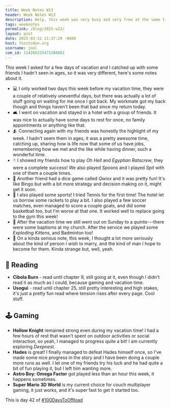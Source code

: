 ```yaml
---
title: Week Notes W13
header: Week Notes W13
description: Welp, this week was very busy and very free at the same time, so I didn't write any blog posts in between at all!
tags: weeknotes
permalink: /blog/2025-w13/
layout: post
date: 2025-03-31 21:37:29 -0600
host: fosstodon.org
username: joel
com_id: 114266225471280081
---
```


This week I asked for a few days of vacation and I catched up with some friends I hadn't seen in ages, so it was very different, here's some notes about it.

- 💻 I only worked two days this week before my vacation time, they were a couple of relatively uneventful days, but there was actually a lot of stuff going on waiting for me once I got back. My workmate got my back though and things haven't been that bad since my return today.
- 🛋 I went on vacation and stayed in a hotel with a group of friends. It was nice to actually have some days to rest for once, no family appointments or anything like that.
- 🫂 Connecting again with my friends was honestly the highlight of my week. I hadn't seem them in ages, it was a pretty awesome time, catching up, sharing how is life now that some of us have jobs, remembering how we met and the like while having dinner, such a wonderful time.
- 🃏 I showed my friends how to play *Oh Hell* and *Egyptian Ratscrew*, they were a complete success! We also played *Spoons* and I played *Spit* with one of them a couple times.
- 🎲 Another friend had a dice game called *Qwixx* and it was pretty fun! It's like Bingo but with a bit more strategy and decision making on it, might get it soon.
- 🎾 I also played some sports! I tried Tennis for the first time! The hotel let us borrow some rackets to play a bit. I also played a few soccer matches, even managed to score a couple goals, and did some basketball too, but I'm worse at that one. It worked well to replace going to the gym this week!
- 🏸 After the vacation time we still went out on Sunday to a *quinta*---there were some baptisms at my church. After the service we played some *Exploding Kittens*, and Badminton too! 
- 💭 On a kinda serious note, this week, I thought a lot more seriously about the kind of person I wish to marry, and the kind of man I hope to become for them. Kinda strange but, well, yeah.

## 📖 Reading

- **Cibola Burn** - read until chapter 9, still going at it, even though I didn't read it as much as I could, because gaming and vacation time.
- **Usogui** - read until chapter 25, still pretty interesting and high stakes, it's just a pretty fun read where tension rises after every page. Cool stuff.

## 🕹 Gaming

- **Hollow Knight** remained strong even during my vacation time! I had a few hours of rest that wasn't spent on outdoor activities or social interaction, so yeah, I managed to progress quite a bit! I am currently exploring *Deepnest*.
- **Hades** is great! I finally managed to defeat Hades himself once, so I've made some nice progress in the story and I have been doing a couple more runs as well. I let one of my friends try his luck and he had quite a bit of fun playing it, but I left him wanting more.
- **Astro Boy: Omega Factor** got played less than an hour this week, it happens sometimes.
- **Super Mario 3D World** is my current choice for couch multiplayer gaming, it just works, and it's super fast to get it started too.

This is day 42 of [#100DaysToOffload](https://100daystooffload.com)
